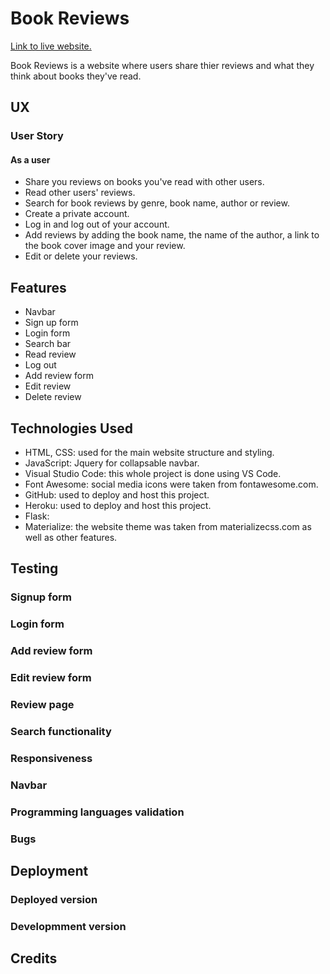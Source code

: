 # Book Reviews

[Link to live website.](https://book-reviews-m3.herokuapp.com/)

Book Reviews is a website where users share thier reviews and what they think about books they've read. 

## UX


### User Story

#### As a user

- Share you reviews on books you've read with other users.
- Read other users' reviews.
- Search for book reviews by genre, book name, author or review. 
- Create a private account.
- Log in and log out of your account.
- Add reviews by adding the book name, the name of the author, a link to the book cover image and your review.
- Edit or delete your reviews.


## Features

- Navbar
- Sign up form
- Login form
- Search bar
- Read review
- Log out
- Add review form
- Edit review
- Delete review


## Technologies Used

- HTML, CSS: used for the main website structure and styling.
- JavaScript: Jquery for collapsable navbar.
- Visual Studio Code: this whole project is done using VS Code.
- Font Awesome: social media icons were taken from fontawesome.com.
- GitHub: used to deploy and host this project.
- Heroku: used to deploy and host this project.
- Flask: 
- Materialize: the website theme was taken from materializecss.com as well as other features.


## Testing

### Signup form



### Login form



### Add review form



### Edit review form



### Review page



### Search functionality



### Responsiveness



### Navbar


### Programming languages validation


### Bugs



## Deployment

### Deployed version



### Developmment version



## Credits

